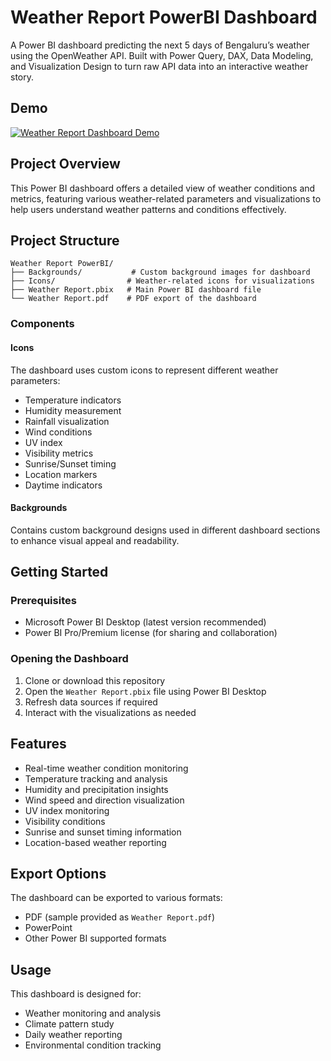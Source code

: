 # Weather Report PowerBI Dashboard

A Power BI dashboard predicting the next 5 days of Bengaluru’s weather using the OpenWeather API.
Built with Power Query, DAX, Data Modeling, and Visualization Design to turn raw API data into an interactive weather story.

## Demo
[![Weather Report Dashboard Demo](https://img.shields.io/badge/Watch%20Demo-Video-red)](INSERT_YOUR_VIDEO_LINK_HERE)

## Project Overview

This Power BI dashboard offers a detailed view of weather conditions and metrics, featuring various weather-related parameters and visualizations to help users understand weather patterns and conditions effectively.

## Project Structure

```
Weather Report PowerBI/
├── Backgrounds/           # Custom background images for dashboard
├── Icons/                # Weather-related icons for visualizations
├── Weather Report.pbix   # Main Power BI dashboard file
└── Weather Report.pdf    # PDF export of the dashboard
```

### Components

#### Icons
The dashboard uses custom icons to represent different weather parameters:
- Temperature indicators
- Humidity measurement
- Rainfall visualization
- Wind conditions
- UV index
- Visibility metrics
- Sunrise/Sunset timing
- Location markers
- Daytime indicators

#### Backgrounds
Contains custom background designs used in different dashboard sections to enhance visual appeal and readability.

## Getting Started

### Prerequisites
- Microsoft Power BI Desktop (latest version recommended)
- Power BI Pro/Premium license (for sharing and collaboration)

### Opening the Dashboard
1. Clone or download this repository
2. Open the `Weather Report.pbix` file using Power BI Desktop
3. Refresh data sources if required
4. Interact with the visualizations as needed

## Features

- Real-time weather condition monitoring
- Temperature tracking and analysis
- Humidity and precipitation insights
- Wind speed and direction visualization
- UV index monitoring
- Visibility conditions
- Sunrise and sunset timing information
- Location-based weather reporting

## Export Options

The dashboard can be exported to various formats:
- PDF (sample provided as `Weather Report.pdf`)
- PowerPoint
- Other Power BI supported formats

## Usage

This dashboard is designed for:
- Weather monitoring and analysis
- Climate pattern study
- Daily weather reporting
- Environmental condition tracking
